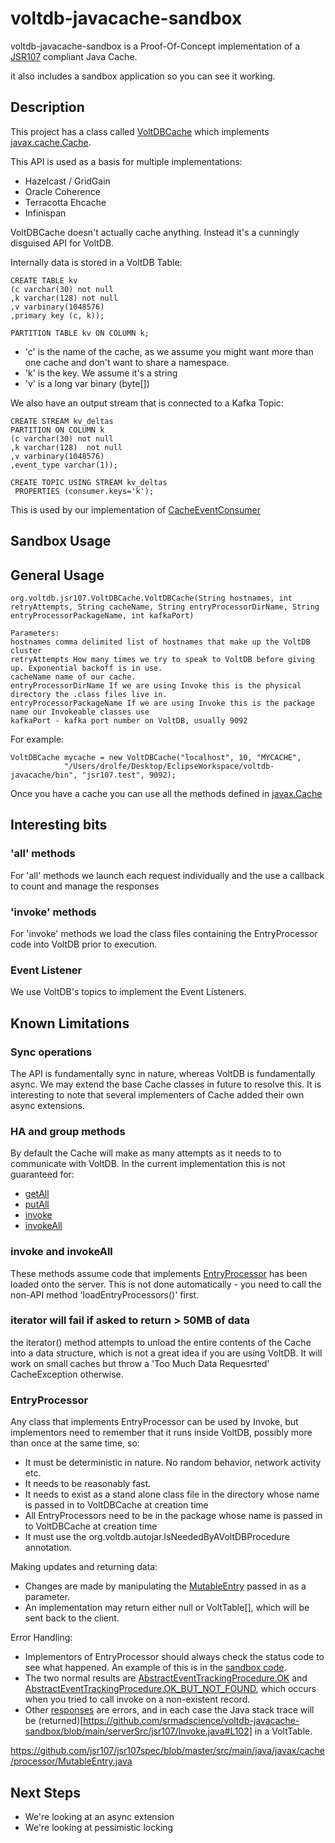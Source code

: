 # voltdb-javacache-sandbox

voltdb-javacache-sandbox is a Proof-Of-Concept implementation of a [JSR107](https://github.com/jsr107/jsr107spec) compliant Java Cache.

it also includes a sandbox application so you can see it working.


## Description

This project has a class called [VoltDBCache](src/org/voltdb/jsr107/VoltDBCache.java) which implements [javax.cache.Cache](https://github.com/jsr107/jsr107spec/blob/master/src/main/java/javax/cache/Cache.java). 

This API is used as a basis for multiple implementations:

* Hazelcast / GridGain
* Oracle Coherence
* Terracotta Ehcache
* Infinispan

VoltDBCache doesn't actually cache anything. Instead it's a cunningly disguised API for VoltDB.

Internally data is stored in a VoltDB Table:

    CREATE TABLE kv 
    (c varchar(30) not null 
    ,k varchar(128) not null 
    ,v varbinary(1048576)
    ,primary key (c, k));

    PARTITION TABLE kv ON COLUMN k;


* 'c' is the name of the cache, as we assume you might want more than one cache and don't want to share a namespace.
* 'k' is the key. We assume it's a string
* 'v' is a long var binary (byte[])

We also have an output stream that is connected to a Kafka Topic:

    CREATE STREAM kv_deltas 
    PARTITION ON COLUMN k 
    (c varchar(30) not null 
    ,k varchar(128)  not null
    ,v varbinary(1048576)
    ,event_type varchar(1));
    
    CREATE TOPIC USING STREAM kv_deltas
     PROPERTIES (consumer.keys='k');

This is used by our implementation of [CacheEventConsumer](src/org/voltdb/jsr107/CacheEventConsumer.java)

## Sandbox Usage



## General Usage

    org.voltdb.jsr107.VoltDBCache.VoltDBCache(String hostnames, int retryAttempts, String cacheName, String entryProcessorDirName, String entryProcessorPackageName, int kafkaPort)
    
    Parameters:
    hostnames comma delimited list of hostnames that make up the VoltDB cluster
    retryAttempts How many times we try to speak to VoltDB before giving up. Exponential backoff is in use.
    cacheName name of our cache.
    entryProcessorDirName If we are using Invoke this is the physical directory the .class files live in.
    entryProcessorPackageName If we are using Invoke this is the package name our Invokeable classes use
    kafkaPort - kafka port number on VoltDB, usually 9092

For example:

    VoltDBCache mycache = new VoltDBCache("localhost", 10, "MYCACHE",
                "/Users/drolfe/Desktop/EclipseWorkspace/voltdb-javacache/bin", "jsr107.test", 9092);

Once you have a cache you can use all the methods defined in [javax.Cache](https://github.com/jsr107/jsr107spec/blob/master/src/main/java/javax/cache/Cache.java)

## Interesting bits

### 'all' methods

For 'all' methods we launch each request individually and the use a callback to count and manage the responses

### 'invoke' methods

For 'invoke' methods we load the class files containing the EntryProcessor code into VoltDB prior to execution.

### Event Listener

We use VoltDB's topics to implement the Event Listeners.

## Known Limitations

### Sync operations

The API is fundamentally sync in nature, whereas VoltDB is fundamentally async. We may extend the base Cache classes in future to resolve this. It is interesting to note that several implementers of Cache added their own async extensions. 

### HA and group methods

By default the Cache will make as many attempts as it needs to to communicate with VoltDB. In the current implementation this is not guaranteed for:

* [getAll](https://github.com/jsr107/jsr107spec/blob/master/src/main/java/javax/cache/Cache.java#L121) 
* [putAll](https://github.com/jsr107/jsr107spec/blob/master/src/main/java/javax/cache/Cache.java#L278)
* [invoke](https://github.com/jsr107/jsr107spec/blob/master/src/main/java/javax/cache/Cache.java#L603)
* [invokeAll](https://github.com/jsr107/jsr107spec/blob/master/src/main/java/javax/cache/Cache.java#L640)

### invoke and invokeAll

These methods assume code that implements [EntryProcessor](https://github.com/jsr107/jsr107spec/blob/master/src/main/java/javax/cache/processor/EntryProcessor.java) has been loaded onto the server. This is not done automatically - you need to call the non-API method 'loadEntryProcessors()' first. 

### iterator will fail if asked to return > 50MB of data

the iterator() method attempts to unload the entire contents of the Cache into a data structure, which is not a great idea if you are using VoltDB. It will work on small caches but throw a 'Too Much Data Requesrted' CacheException otherwise.

### EntryProcessor

Any class that implements EntryProcessor can be used by Invoke,  but implementors need to remember that it runs inside VoltDB, possibly more than once at the same time, so:

* It must be deterministic in nature. No random behavior, network activity etc.
* It needs to be reasonably fast.
* It needs to exist as a stand alone class file in the directory whose name is passed in to VoltDBCache at creation time
* All EntryProcessors need to be in the package whose name is passed in to VoltDBCache at creation time
* It must use the org.voltdb.autojar.IsNeededByAVoltDBProcedure annotation.

Making updates and returning data:

* Changes are made by manipulating the [MutableEntry](https://github.com/jsr107/jsr107spec/blob/master/src/main/java/javax/cache/processor/MutableEntry.java) passed in as a parameter.
* An implementation may return either null or VoltTable[], which will be sent back to the client.

Error Handling:

* Implementors of EntryProcessor should always check the status code to see what happened. An example of this is in the [sandbox code](https://github.com/srmadscience/voltdb-javacache-sandbox/blob/main/demoSrc/org/voltdb/jsr107/sandbox/CacheSandboxThread.java#L250).
* The two normal results are [AbstractEventTrackingProcedure.OK](https://github.com/srmadscience/voltdb-javacache-sandbox/blob/main/serverSrc/jsr107/AbstractEventTrackingProcedure.java#L73) and [AbstractEventTrackingProcedure.OK_BUT_NOT_FOUND](https://github.com/srmadscience/voltdb-javacache-sandbox/blob/main/serverSrc/jsr107/AbstractEventTrackingProcedure.java#L74), which occurs when you tried to call invoke on a non-existent record.
* Other [responses](https://github.com/srmadscience/voltdb-javacache-sandbox/blob/main/serverSrc/jsr107/AbstractEventTrackingProcedure.java#L75) are errors, and in each case the Java stack trace will be (returned)[https://github.com/srmadscience/voltdb-javacache-sandbox/blob/main/serverSrc/jsr107/Invoke.java#L102] in a VoltTable.


https://github.com/jsr107/jsr107spec/blob/master/src/main/java/javax/cache/processor/MutableEntry.java

## Next Steps

* We're looking at an async extension
* We're looking at pessimistic locking

